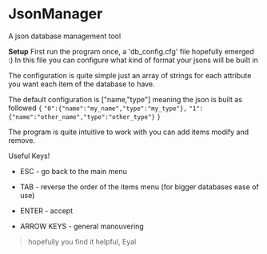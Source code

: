 # JsonManager
A  json database management tool

**Setup**
First run the program once, a 'db_config.cfg' file hopefully emerged :)
In this file you can configure what kind of format your jsons will be built in

The configuration is quite simple just an array of strings for each attribute you want each
item of the database to have.

The default configuration is ["name,"type"] meaning the json is built as followed
`{`
`"0":{"name":"my_name","type":"my_type"},`
`"1":{"name":"other_name","type":"other_type"}`
`}`


The program is quite intuitive to work with
you can add items modify and remove.

Useful Keys!

 - ESC - go back to the main menu

 - TAB - reverse the order of the items menu (for bigger databases ease of use)
 - ENTER - accept
 - ARROW KEYS - general manouvering

>hopefully you find it helpful, Eyal

